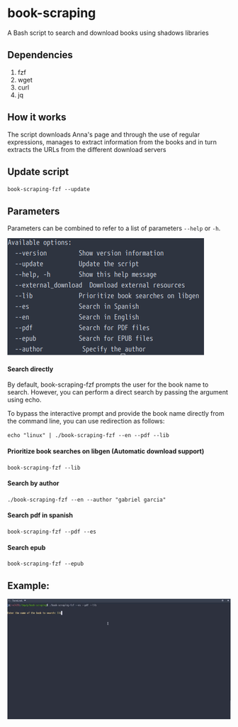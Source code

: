 # book-scraping
A Bash script to search and download books using shadows libraries
## Dependencies
1. fzf
2. wget
3. curl
4. jq
## How it works 
The script downloads Anna's page and through the use of regular expressions, manages to extract information from the books and in turn extracts the URLs from the different download servers

## Update script 
`book-scraping-fzf --update`

## Parameters
Parameters can be combined to refer to a list of parameters `--help` or `-h`.

![help](https://raw.githubusercontent.com/IamJony/semi-nord-theme-bluefish/main/Screenshot_2024-07-21-09-03-25_1366x768.png)

#### Search directly
By default, book-scraping-fzf prompts the user for the book name to search. However, you can perform a direct search by passing the argument using echo.

To bypass the interactive prompt and provide the book name directly from the command line, you can use redirection as follows: 

`echo "linux" | ./book-scraping-fzf --en --pdf --lib`


#### Prioritize book searches on libgen (**Automatic download support**)

`book-scraping-fzf --lib`

#### Search by author
`./book-scraping-fzf --en --author "gabriel garcia"`

#### Search pdf in spanish

`book-scraping-fzf --pdf --es` 

#### Search epub

`book-scraping-fzf --epub`



## Example:
![book-scraping-fzf](https://raw.githubusercontent.com/IamJony/semi-nord-theme-bluefish/main/a-2024-07-21_20.17.07%20(online-video-cutter.com)(1).gif)

